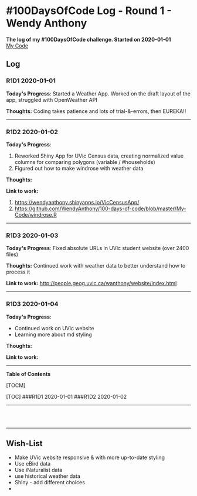 # #100DaysOfCode Log - Round 1 - Wendy Anthony

**The log of my #100DaysOfCode challenge. Started on 2020-01-01**  
[My Code](https://github.com/WendyAnthony/100-days-of-code/tree/master/My-Code)

## Log

### R1D1 2020-01-01
**Today's Progress**: Started a Weather App. Worked on the draft layout of the app, struggled with OpenWeather API 

**Thoughts:** Coding takes patience and lots of trial-&-errors, then EUREKA!!
***  

### R1D2 2020-01-02
**Today's Progress**: 
1. Reworked Shiny App for UVic Census data, creating normalized value columns for comparing polygons (variable / #households)
2. Figured out how to make windrose with weather data

**Thoughts:** 

**Link to work:** 
1. https://wendyanthony.shinyapps.io/VicCensusApp/
2. https://github.com/WendyAnthony/100-days-of-code/blob/master/My-Code/windrose.R

***  

### R1D3 2020-01-03
**Today's Progress**: Fixed absolute URLs in UVic student website (over 2400 files)

**Thoughts:** Continued work with weather data to better understand how to process it

**Link to work:** http://people.geog.uvic.ca/wanthony/website/index.html 

***  
### R1D3 2020-01-04
**Today's Progress**: 

- Continued work on UVic website
- Learning more about md styling


**Thoughts:** 

**Link to work:** 

***

**Table of Contents**

[TOCM]

[TOC]
###R1D1 2020-01-01
###R1D2 2020-01-02

***  
<br /><br />
***

## Wish-List

- Make UVic website responsive & with more up-to-date styling
- Use eBird data
- Use iNaturalist data
- use historical weather data
- Shiny - add different choices
- 


